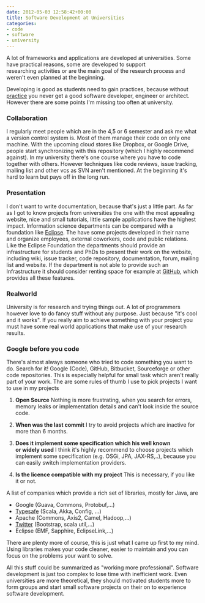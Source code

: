 ```yaml
---
date: 2012-05-03 12:58:42+00:00
title: Software Development at Universities
categories:
- code
- software
- university
---
```


A lot of frameworks and applications are developed at universities. Some have practical reasons, some are developed to support researching activities or are the main goal of the research process and weren't even planned at the beginning.

Developing is good as students need to gain practices, because without
[practice](http://www.gamedev.net/blog/355/entry-2250592-become-a-good-programmer-in-six-really-hard-steps/) you never
get a good software developer, engineer or architect. However there are some points I'm missing too often at university.


### Collaboration


I regularly meet people which are in the 4,5 or 6 semester and ask me what a version control system is. Most of them manage their code on only one machine. With the upcoming cloud stores like Dropbox, or Google Drive, people start synchronizing with this repository (which I highly recommend against). In my university there's one course where you have to code together with others. However techniques like code reviews, issue tracking, mailing list and other vcs as SVN aren't mentioned. At the beginning it's hard to learn but pays off in the long run.


### Presentation


I don't want to write documentation, because that's just a little part. As far as I got to know projects from universities the one with the most appealing website, nice and small tutorials, little sample applications have the highest impact. Information science departments can be compared with a foundation like [Eclipse](http://eclipse.org/). The have some projects developed in their name and organize employees, external coworkers, code and public relations. Like the Eclipse Foundation the departments should provide an infrastructure for students and PhDs to present their work on the website, including wiki, issue tracker, code repository, documentation, forum, mailing list and website. If the department is not able to provide such an Infrastructure it should consider renting space for example at [GitHub](https://github.com/), which provides all these features.


### Realworld


University is for research and trying things out. A lot of programmers however love to do fancy stuff without any purpose. Just because "it's cool and it works". If you really aim to achieve something with your project you must have some real world applications that make use of your research results.


### Google before you code


There's almost always someone who tried to code something you want to do. Search for it! Google (Code), GitHub,
Bitbucket, Sourceforge or other code repositories. This is especially helpful for small task which aren't really part of
your work. The are some rules of thumb I use to pick projects I want to use in my projects


1. **Open Source**
Nothing is more frustrating, when you search for errors, memory leaks or implementation details and can't look inside the source code.

2. **When was the last commit**
I try to avoid projects which are inactive for more than 6 months. 

3. **Does it implement some specification which his well known or widely used**
I think it's highly recommend to choose projects which implement some specification (e.g. OSGi, JPA, JAX-RS,..), because you can easily switch implementation providers. 

4. **Is the licence compatible with my project**
This is necessary, if you like it or not.   

A list of companies which provide a rich set of libraries, mostly for Java, are


* Google (Guava, Commons, Protobuf,...)
* [Typesafe](https://github.com/typesafehub) (Scala, Akka, Config, ...)
* Apache (Commons, Axis2, Camel, Hadoop,...)
* [Twitter](https://github.com/twitter/) (Bootstrap, scala util,...)
* Eclipse (EMF, Sapphire, EclipseLink,...)

There are plenty more of course, this is just what I came up first to my mind. Using libraries makes your code cleaner,
easier to maintain and you can focus on the problems your want to solve. 


All this stuff could be summarized as "working more professional". Software development is just too complex to lose time
with inefficient work. Even universities are more theoretical, they should motivated students more to form groups and
start small software projects on their on to experience software development.
